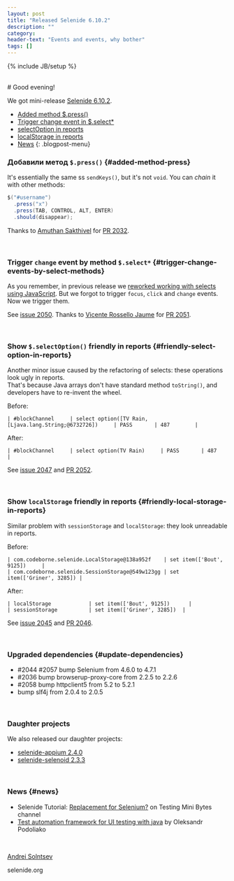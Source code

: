 ```yaml
---
layout: post
title: "Released Selenide 6.10.2"
description: ""
category:
header-text: "Events and events, why bother"
tags: []
---
```

{% include JB/setup %}

<br>
# Good evening!

We got mini-release [Selenide 6.10.2](https://github.com/selenide/selenide/milestone/171?closed=1).

* [Added method $.press()](#added-method-press)
* [Trigger change event in $.select*](#trigger-change-events-by-select-methods)
* [selectOption in reports](#friendly-select-option-in-reports)
* [localStorage in reports](#friendly-local-storage-in-reports)
* [News](#news)
{: .blogpost-menu}


### Добавили метод `$.press()` {#added-method-press}

It's essentially the same ss  `sendKeys()`, but it's not `void`. You can _chain_ it with other methods:
```java
$("#username")
  .press("x")
  .press(TAB, CONTROL, ALT, ENTER)
  .should(disappear);
```

Thanks to [Amuthan Sakthivel](https://github.com/amuthansakthivel) for [PR 2032](https://github.com/selenide/selenide/pull/2032).

<br>

### Trigger `change` event by method `$.select*` {#trigger-change-events-by-select-methods}

As you remember, in previous release we [reworked working with selects using JavaScript](/2022/11/21/selenide-6.10.0/#select-options-using-javascript).
But we forgot to trigger `focus`, `click` and `change` events. Now we trigger them.

See [issue 2050](https://github.com/selenide/selenide/issues/2050).
Thanks to [Vicente Rossello Jaume](https://github.com/cocorossello) for [PR 2051](https://github.com/selenide/selenide/pull/2051).

<br>

### Show `$.selectOption()` friendly in reports {#friendly-select-option-in-reports}

Another minor issue caused by the refactoring of selects: these operations look ugly in reports.  
That's because Java arrays don't have standard method `toString()`, and developers have to re-invent the wheel. 

Before:
```
| #blockChannel     | select option([TV Rain, [Ljava.lang.String;@6732726])     | PASS       | 487        |
```

After:
```
| #blockChannel     | select option(TV Rain)     | PASS       | 487        |
```

See [issue 2047](https://github.com/selenide/selenide/issues/2047) and [PR 2052](https://github.com/selenide/selenide/pull/2052).

<br>

### Show `localStorage` friendly in reports {#friendly-local-storage-in-reports}

Similar problem with `sessionStorage` and `localStorage`: they look unreadable in reports. 

Before:
```
| com.codeborne.selenide.LocalStorage@138a952f    | set item(['Bout', 9125])     |
| com.codeborne.selenide.SessionStorage@549w123gg | set item(['Griner', 3285]) |
```

After:
```
| localStorage            | set item(['Bout', 9125])      |
| sessionStorage          | set item(['Griner', 3285])  |
```

See [issue 2045](https://github.com/selenide/selenide/issues/2045) and [PR 2046](https://github.com/selenide/selenide/pull/2046).

<br>


### Upgraded dependencies {#update-dependencies}

* #2044 #2057 bump Selenium from 4.6.0 to 4.7.1
* #2036 bump browserup-proxy-core from 2.2.5 to 2.2.6
* #2058 bump httpclient5 from 5.2 to 5.2.1
* bump slf4j from 2.0.4 to 2.0.5

<br>

### Daughter projects

We also released our daughter projects:
* [selenide-appium 2.4.0](https://github.com/selenide/selenide-appium/releases/tag/v2.4.0)
* [selenide-selenoid 2.3.3](https://github.com/selenide/selenide-selenoid/releases/tag/v2.3.3)

<br>

### News {#news}

* Selenide Tutorial: [Replacement for Selenium?](https://www.youtube.com/watch?v=5vrYMfsxkGY&list=PL9ok7C7Yn9A9YyRISFrxHdaxb5qqrxp_i&index=4&ab_channel=TestingMiniBytes) on Testing Mini Bytes channel
* [Test automation framework for UI testing with java](https://oleksandr-podoliako.medium.com/test-automation-framework-for-ui-testing-with-java-fddd1e3fd75b) by Oleksandr Podoliako

<br>


[Andrei Solntsev](http://asolntsev.github.io/)

selenide.org
